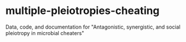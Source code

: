 # multiple-pleiotropies-cheating
Data, code, and documentation for "Antagonistic, synergistic, and social pleiotropy in microbial cheaters"
